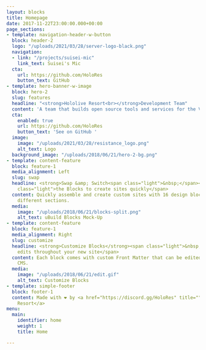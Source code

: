 ```yaml
---
layout: blocks
title: Homepage
date: 2017-11-22T23:00:00.000+00:00
page_sections:
- template: navigation-header-w-button
  block: header-2
  logo: "/uploads/2021/03/28/server-logo-black.png"
  navigation:
  - link: "/projects/suisei-mic"
    link_text: Suisei's Mic
  cta:
    url: https://github.com/HoloRes
    button_text: GitHub
- template: hero-banner-w-image
  block: hero-2
  slug: features
  headline: "<strong>Hololive Resort<br></strong>Development Team"
  content: 'A team that builds open source tools and services for the VTuber community. '
  cta:
    enabled: true
    url: https://github.com/HoloRes
    button_text: 'See on GitHub '
  image:
    image: "/uploads/2021/03/28/resistance_logo.png"
    alt_text: Logo
  background_image: "/uploads/2018/06/21/hero-2-bg.png"
- template: content-feature
  block: feature-1
  media_alignment: Left
  slug: swap
  headline: <strong>Swap &amp; Switch<span class="light">&nbsp;</span></strong><span
    class="light">the Blocks to create sites quickly</span>
  content: Quickly assemble and create custom sites with 16 design blocks for seven
    different sections.
  media:
    image: "/uploads/2018/06/21/blocks-split.png"
    alt_text: uBuild Blocks Mock-Up
- template: content-feature
  block: feature-1
  media_alignment: Right
  slug: customize
  headline: <strong>Customize Blocks</strong><span class="light">&nbsp;to make quick
    edits throughout your new site</span>
  content: Each block comes with custom Front Matter that can be edited in Forestry
    CMS.
  media:
    image: "/uploads/2018/06/21/edit.gif"
    alt_text: Customize Blocks
- template: simple-footer
  block: footer-1
  content: Made with ❤︎ by <a href="https://discord.gg/HoloRes" title="">Hololive
    Resort</a>
menu:
  main:
    identifier: home
    weight: 1
    title: Home

---
```

